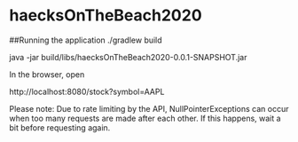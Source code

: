 # haecksOnTheBeach2020

##Running the application
./gradlew build

java -jar build/libs/haecksOnTheBeach2020-0.0.1-SNAPSHOT.jar

In the browser, open 

http://localhost:8080/stock?symbol=AAPL

Please note:
Due to rate limiting by the API, NullPointerExceptions can occur when too many requests are made after each other. If this happens,
wait a bit before requesting again.